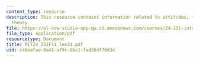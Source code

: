 ```yaml
---
content_type: resource
description: This resource contains information related to attitudes, the pragmatic
  theory.
file: https://ol-ocw-studio-app-qa.s3.amazonaws.com/courses/24-251-introduction-to-philosophy-of-language-fall-2011/c40eafae0a41af9c86c1fad36df70d34_MIT24_251F11_lec21.pdf
file_type: application/pdf
resourcetype: Document
title: MIT24_251F11_lec21.pdf
uid: c40eafae-0a41-af9c-86c1-fad36df70d34
---
```

